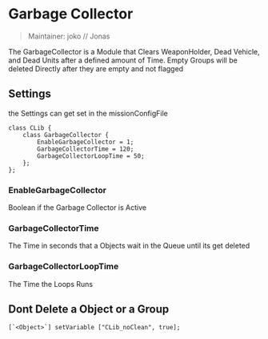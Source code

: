 # Garbage Collector

> Maintainer: joko // Jonas

The GarbageCollector is a Module that Clears WeaponHolder, Dead Vehicle, and Dead Units after a defined amount of Time.
Empty Groups will be deleted Directly after they are empty and not flagged


## Settings
the Settings can get set in the missionConfigFile
```sqf
class CLib {
    class GarbageCollector {
        EnableGarbageCollector = 1;
        GarbageCollectorTime = 120;
        GarbageCollectorLoopTime = 50;
    };
};
```

### EnableGarbageCollector
Boolean if the Garbage Collector is Active

### GarbageCollectorTime
The Time in seconds that a Objects wait in the Queue until its get deleted

### GarbageCollectorLoopTime
The Time the Loops Runs

## Dont Delete a Object or a Group
```sqf
[`<Object>`] setVariable ["CLib_noClean", true];
```
[`<Control>`]: https://community.bistudio.com/wiki/Control
[`<Anything>`]: https://community.bistudio.com/wiki/Anything
[`<Config>`]: https://community.bistudio.com/wiki/Config
[`<Object>`]: https://community.bistudio.com/wiki/Object
[`<String>`]: https://community.bistudio.com/wiki/String
[`<Number>`]: https://community.bistudio.com/wiki/Number
[`<Array>`]: https://community.bistudio.com/wiki/Array
[`<Position>`]: https://community.bistudio.com/wiki/Position
[`<Color>`]: https://community.bistudio.com/wiki/Color
[`<Boolean>`]: https://community.bistudio.com/wiki/Boolean
[`<Code>`]: https://community.bistudio.com/wiki/Code
[`<Group>`]: https://community.bistudio.com/wiki/Group
[`<Location>`]: https://community.bistudio.com/wiki/Location
